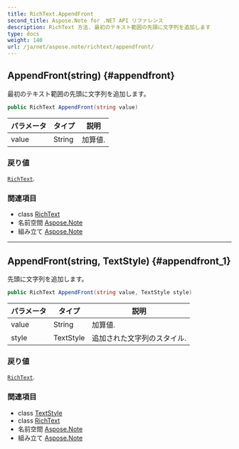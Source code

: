 ```yaml
---
title: RichText.AppendFront
second_title: Aspose.Note for .NET API リファレンス
description: RichText 方法. 最初のテキスト範囲の先頭に文字列を追加します
type: docs
weight: 140
url: /ja/net/aspose.note/richtext/appendfront/
---
```

## AppendFront(string) {#appendfront}

最初のテキスト範囲の先頭に文字列を追加します。

```csharp
public RichText AppendFront(string value)
```

| パラメータ | タイプ | 説明 |
| --- | --- | --- |
| value | String | 加算値. |

### 戻り値

[`RichText`](../).

### 関連項目

* class [RichText](../)
* 名前空間 [Aspose.Note](../../richtext/)
* 組み立て [Aspose.Note](../../../)

---

## AppendFront(string, TextStyle) {#appendfront_1}

先頭に文字列を追加します。

```csharp
public RichText AppendFront(string value, TextStyle style)
```

| パラメータ | タイプ | 説明 |
| --- | --- | --- |
| value | String | 加算値. |
| style | TextStyle | 追加された文字列のスタイル. |

### 戻り値

[`RichText`](../).

### 関連項目

* class [TextStyle](../../textstyle/)
* class [RichText](../)
* 名前空間 [Aspose.Note](../../richtext/)
* 組み立て [Aspose.Note](../../../)


